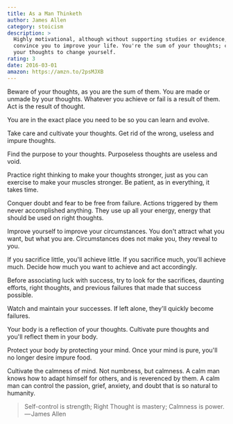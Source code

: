 ```yaml
---
title: As a Man Thinketh
author: James Allen
category: stoicism
description: >
  Highly motivational, although without supporting studies or evidence, to
  convince you to improve your life. You're the sum of your thoughts; change
  your thoughts to change yourself.
rating: 3
date: 2016-03-01
amazon: https://amzn.to/2psMJXB
---
```


Beware of your thoughts, as you are the sum of them. You are made or unmade by
your thoughts. Whatever you achieve or fail is a result of them. Act is the
result of thought.

You are in the exact place you need to be so you can learn and evolve.

Take care and cultivate your thoughts. Get rid of the wrong, useless and impure
thoughts.

Find the purpose to your thoughts. Purposeless thoughts are useless and void.

Practice right thinking to make your thoughts stronger, just as you can exercise
to make your muscles stronger. Be patient, as in everything, it takes time.

Conquer doubt and fear to be free from failure. Actions triggered by them never
accomplished anything. They use up all your energy, energy that should be used
on right thoughts.

Improve yourself to improve your circumstances. You don't attract what you want,
but what you are. Circumstances does not make you, they reveal to you.

If you sacrifice little, you'll achieve little. If you sacrifice much, you'll
achieve much. Decide how much you want to achieve and act accordingly.

Before associating luck with success, try to look for the sacrifices, daunting
efforts, right thoughts, and previous failures that made that success possible.

Watch and maintain your successes. If left alone, they'll quickly become
failures.

Your body is a reflection of your thoughts. Cultivate pure thoughts and you'll
reflect them in your body.

Protect your body by protecting your mind. Once your mind is pure, you'll no
longer desire impure food.

Cultivate the calmness of mind. Not numbness, but calmness. A calm man knows how
to adapt himself for others, and is reverenced by them. A calm man can control
the passion, grief, anxiety, and doubt that is so natural to humanity.

> Self-control is strength; Right Thought is mastery; Calmness is power. — James
> Allen
